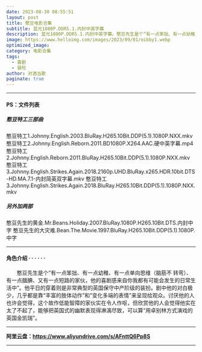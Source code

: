 ```yaml
---
date: 2023-08-30 08:55:51
layout: post
title: 憨豆电影合集
subtitle: 蓝光1080P.DDR5.1.内封中英字幕
description: 蓝光1080P.DDR5.1.内封中英字幕。憨豆先生是个“有一点笨拙、有一点幼稚、有一点单向思维（脑筋不 转弯）、有一点腼腆、又有一点短路的家伙，他的喜剧感来自你我都有可能会发生的日常生活中......
image: https://www.helloimg.com/images/2023/09/01/oibby1.webp
optimized_image: 
category: 电影合集
tags:
  - 喜剧
  - 冒险
author: 对酒当歌
paginate: true
---
```

---

#### PS：文件列表

##### 憨豆特工三部曲

憨豆特工1.Johnny.English.2003.BluRay.H265.10Bit.DDP(5.1).1080P.NXX.mkv
憨豆特工2.Johnny.English.Reborn.2011.BD1080P.X264.AAC.硬中英字幕.mp4
憨豆特工2.Johnny.English.Reborn.2011.BluRay.H265.10Bit.DDP(5.1).1080P.NXX.mkv
憨豆特工3.Johnny.English.Strikes.Again.2018.2160p.UHD.BluRay.x265.HDR.10bit.DTS-HD.MA.7.1-内封简英双字幕.mkv
憨豆特工3.Johnny.English.Strikes.Again.2018.BluRay.H265.10Bit.DDP(5.1).1080P.NXX.mkv

##### 另外加两部

憨豆先生的黄金.Mr.Beans.Holiday.2007.BluRay.1080P.H265.10Bit.DTS.内封中字
憨豆先生的大灾难.Bean.The.Movie.1997.BluRay.H265.10Bit.DDP(5.1).1080P.中字

---

#### 角色介绍 · · · · · ·

　　憨豆先生是个“有一点笨拙、有一点幼稚、有一点单向思维（脑筋不 转弯）、有一点腼腆、又有一点短路的家伙，他的喜剧感来自你我都有可能会发生的日常生活中”。他平日的穿着则是非常典型的英国保守中产阶级的装扮。剧中他的对白极少，几乎都是靠“丰富的肢体动作”和“变化多端的表情”来呈现给观众。讨厌他的人也许会觉得，这个故作低能智障的家伙实在令人作呕，但欣赏他的人会觉得他实在太了不起了，能够把英国式的幽默表现得淋漓尽致，可以算“用卓别林方式演戏的英国金凯瑞”。

---

**阿里云盘：<https://www.aliyundrive.com/s/AFnttQ6Pp8S>**

---
